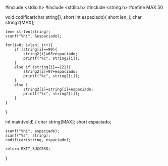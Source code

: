 #include <stdio.h>
#include <stdlib.h>
#include <string.h>
#define MAX 50

void codificar(char string[], short int espaciado){
	short len, i;
	char string2[MAX];

	len= strlen(string);
	scanf("%hi", &espaciado);

	for(i=0; i<len; i++){
		if (string[i]==90){
			string2[i]=65+espaciado;
			printf("%c", string2[i]);
		}
		else if (string[i]==122){
			string2[i]=97+espaciado;
			printf("%c", string2[i]);
		}
		else {
			string2[i]=string[i]+espaciado;
			printf("%c", string2[i]);
		}
	}
}

int main(void) {
	char string[MAX];
	short espaciado;

	scanf("%hi", espaciado);
	scanf("%s", string);
	codificar(string, espaciado);

	return EXIT_SUCCESS;
}
